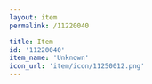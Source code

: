 ```yaml
---
layout: item
permalink: /11220040

title: Item
id: '11220040'
item_name: 'Unknown'
icon_url: 'item/icon/11250012.png'
---
```

